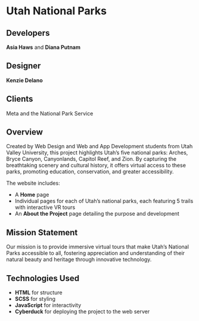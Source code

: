 # Utah National Parks 

## Developers  
**Asia Haws** and **Diana Putnam**

## Designer  
**Kenzie Delano**

## Clients  
Meta and the National Park Service

## Overview  
Created by Web Design and Web and App Development students from Utah Valley University, this project highlights Utah’s five national parks: Arches, Bryce Canyon, Canyonlands, Capitol Reef, and Zion. By capturing the breathtaking scenery and cultural history, it offers virtual access to these parks, promoting education, conservation, and greater accessibility.

The website includes:  
- A **Home** page  
- Individual pages for each of Utah’s national parks, each featuring 5 trails with interactive VR tours  
- An **About the Project** page detailing the purpose and development  

## Mission Statement  
Our mission is to provide immersive virtual tours that make Utah’s National Parks accessible to all, fostering appreciation and understanding of their natural beauty and heritage through innovative technology.

## Technologies Used  
- **HTML** for structure  
- **SCSS** for styling  
- **JavaScript** for interactivity  
- **Cyberduck** for deploying the project to the web server  
